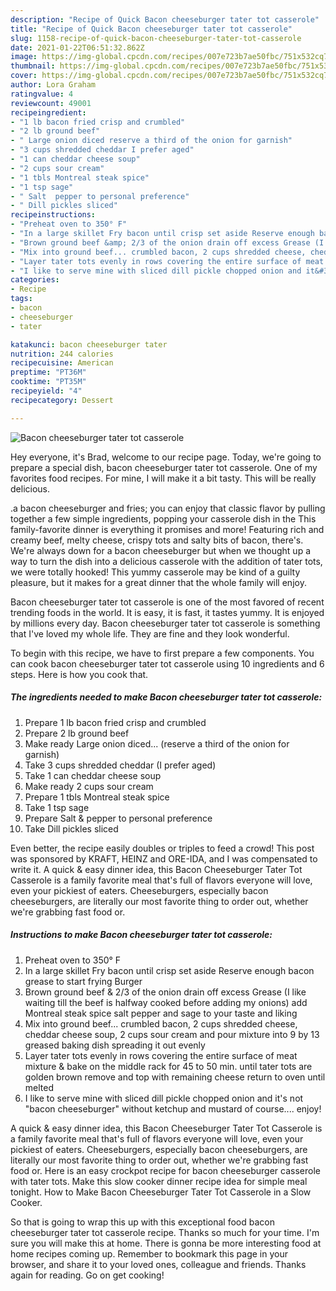```yaml
---
description: "Recipe of Quick Bacon cheeseburger tater tot casserole"
title: "Recipe of Quick Bacon cheeseburger tater tot casserole"
slug: 1158-recipe-of-quick-bacon-cheeseburger-tater-tot-casserole
date: 2021-01-22T06:51:32.862Z
image: https://img-global.cpcdn.com/recipes/007e723b7ae50fbc/751x532cq70/bacon-cheeseburger-tater-tot-casserole-recipe-main-photo.jpg
thumbnail: https://img-global.cpcdn.com/recipes/007e723b7ae50fbc/751x532cq70/bacon-cheeseburger-tater-tot-casserole-recipe-main-photo.jpg
cover: https://img-global.cpcdn.com/recipes/007e723b7ae50fbc/751x532cq70/bacon-cheeseburger-tater-tot-casserole-recipe-main-photo.jpg
author: Lora Graham
ratingvalue: 4
reviewcount: 49001
recipeingredient:
- "1 lb bacon fried crisp and crumbled"
- "2 lb ground beef"
- " Large onion diced reserve a third of the onion for garnish"
- "3 cups shredded cheddar I prefer aged"
- "1 can cheddar cheese soup"
- "2 cups sour cream"
- "1 tbls Montreal steak spice"
- "1 tsp sage"
- " Salt  pepper to personal preference"
- " Dill pickles sliced"
recipeinstructions:
- "Preheat oven to 350° F"
- "In a large skillet Fry bacon until crisp set aside Reserve enough bacon grease to start frying Burger"
- "Brown ground beef &amp; 2/3 of the onion drain off excess Grease (I like waiting till the beef is halfway cooked before adding my onions) add Montreal steak spice salt pepper and sage to your taste and liking"
- "Mix into ground beef... crumbled bacon, 2 cups shredded cheese, cheddar cheese soup, 2 cups sour cream and pour mixture into 9 by 13 greased baking dish spreading it out evenly"
- "Layer tater tots evenly in rows covering the entire surface of meat mixture &amp; bake on the middle rack for 45 to 50 min. until tater tots are golden brown remove and top with remaining cheese return to oven until melted"
- "I like to serve mine with sliced dill pickle chopped onion and it&#39;s not &#34;bacon cheeseburger&#34; without ketchup and mustard of course.... enjoy!"
categories:
- Recipe
tags:
- bacon
- cheeseburger
- tater

katakunci: bacon cheeseburger tater 
nutrition: 244 calories
recipecuisine: American
preptime: "PT36M"
cooktime: "PT35M"
recipeyield: "4"
recipecategory: Dessert

---
```



![Bacon cheeseburger tater tot casserole](https://img-global.cpcdn.com/recipes/007e723b7ae50fbc/751x532cq70/bacon-cheeseburger-tater-tot-casserole-recipe-main-photo.jpg)

Hey everyone, it's Brad, welcome to our recipe page. Today, we're going to prepare a special dish, bacon cheeseburger tater tot casserole. One of my favorites food recipes. For mine, I will make it a bit tasty. This will be really delicious.

.a bacon cheeseburger and fries; you can enjoy that classic flavor by pulling together a few simple ingredients, popping your casserole dish in the This family-favorite dinner is everything it promises and more! Featuring rich and creamy beef, melty cheese, crispy tots and salty bits of bacon, there&#39;s. We&#39;re always down for a bacon cheeseburger but when we thought up a way to turn the dish into a delicious casserole with the addition of tater tots, we were totally hooked! This yummy casserole may be kind of a guilty pleasure, but it makes for a great dinner that the whole family will enjoy.

Bacon cheeseburger tater tot casserole is one of the most favored of recent trending foods in the world. It is easy, it is fast, it tastes yummy. It is enjoyed by millions every day. Bacon cheeseburger tater tot casserole is something that I've loved my whole life. They are fine and they look wonderful.


To begin with this recipe, we have to first prepare a few components. You can cook bacon cheeseburger tater tot casserole using 10 ingredients and 6 steps. Here is how you cook that.

<!--inarticleads1-->

##### The ingredients needed to make Bacon cheeseburger tater tot casserole:

1. Prepare 1 lb bacon fried crisp and crumbled
1. Prepare 2 lb ground beef
1. Make ready  Large onion diced... (reserve a third of the onion for garnish)
1. Take 3 cups shredded cheddar (I prefer aged)
1. Take 1 can cheddar cheese soup
1. Make ready 2 cups sour cream
1. Prepare 1 tbls Montreal steak spice
1. Take 1 tsp sage
1. Prepare  Salt &amp; pepper to personal preference
1. Take  Dill pickles sliced


Even better, the recipe easily doubles or triples to feed a crowd! This post was sponsored by KRAFT, HEINZ and ORE-IDA, and I was compensated to write it. A quick &amp; easy dinner idea, this Bacon Cheeseburger Tater Tot Casserole is a family favorite meal that&#39;s full of flavors everyone will love, even your pickiest of eaters. Cheeseburgers, especially bacon cheeseburgers, are literally our most favorite thing to order out, whether we&#39;re grabbing fast food or. 

<!--inarticleads2-->

##### Instructions to make Bacon cheeseburger tater tot casserole:

1. Preheat oven to 350° F
1. In a large skillet Fry bacon until crisp set aside Reserve enough bacon grease to start frying Burger
1. Brown ground beef &amp; 2/3 of the onion drain off excess Grease (I like waiting till the beef is halfway cooked before adding my onions) add Montreal steak spice salt pepper and sage to your taste and liking
1. Mix into ground beef... crumbled bacon, 2 cups shredded cheese, cheddar cheese soup, 2 cups sour cream and pour mixture into 9 by 13 greased baking dish spreading it out evenly
1. Layer tater tots evenly in rows covering the entire surface of meat mixture &amp; bake on the middle rack for 45 to 50 min. until tater tots are golden brown remove and top with remaining cheese return to oven until melted
1. I like to serve mine with sliced dill pickle chopped onion and it&#39;s not &#34;bacon cheeseburger&#34; without ketchup and mustard of course.... enjoy!


A quick &amp; easy dinner idea, this Bacon Cheeseburger Tater Tot Casserole is a family favorite meal that&#39;s full of flavors everyone will love, even your pickiest of eaters. Cheeseburgers, especially bacon cheeseburgers, are literally our most favorite thing to order out, whether we&#39;re grabbing fast food or. Here is an easy crockpot recipe for bacon cheeseburger casserole with tater tots. Make this slow cooker dinner recipe idea for simple meal tonight. How to Make Bacon Cheeseburger Tater Tot Casserole in a Slow Cooker. 

So that is going to wrap this up with this exceptional food bacon cheeseburger tater tot casserole recipe. Thanks so much for your time. I'm sure you will make this at home. There is gonna be more interesting food at home recipes coming up. Remember to bookmark this page in your browser, and share it to your loved ones, colleague and friends. Thanks again for reading. Go on get cooking!
